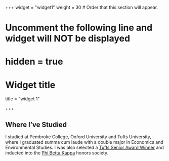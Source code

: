 +++
widget = "widget1"
weight = 30  # Order that this section will appear.

# Uncomment the following line and widget will NOT be displayed
# hidden = true

# Widget title
title = "widget 1"


+++

## Where I’ve Studied
 
I studied at Pembroke College, Oxford University and Tufts University, where I graduated summa cum laude with a double major in Economics and Environmental Studies. I was also selected a [Tufts Senior Award Winner](https://alumniandfriends.tufts.edu/join-our-community/about-alumni-association/2019-senior-awards-honorees)  and inducted into the [Phi Betta Kappa](https:/ase.tufts.edu/pbk/index_files/Page352.htm) honors society.


